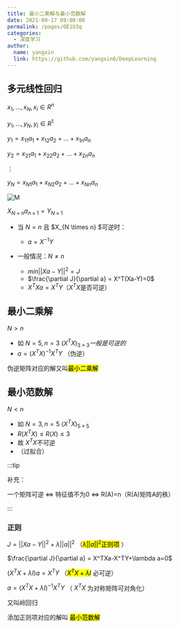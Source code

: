 ```yaml
---
title: 最小二乘解与最小范数解
date: 2021-09-17 09:00:00
permalink: /pages/OE1U3q
categories: 
  - 深度学习
author: 
  name: yangxin
  link: https://github.com/yangxin6/DeepLearning
---
```




## 多元线性回归

$x_1,...,x_N, x_i\in R^n$

$y_1,...,y_N, y_i\in R^1$

$y_1 = x_{11}a_1+x_{12}a_2+...+x_{1n}a_n$

$y_2 = x_{21}a_1+x_{22}a_2+...+x_{2n}a_n$

$\vdots$

$y_N = x_{N1}a_1+x_{N2}a_2+...+x_{Nn}a_n$

![M](https://cdn.jsdelivr.net/gh/yangxin6/img-hosting@master/images/M.7cym8xx73mc0.png) 

$X_{N \times n} a_{n \times 1} = Y_{N \times 1}$



- 当 $N=n$ 且 $X_{N \times n} $可逆时：
  - $a = X^{-1}Y$

- 一般情况：$N \neq n$
  - $min||Xa-Y||^2 = J$
  - $\frac{\partial J}{\partial a} = X^T(Xa-Y)=0$
  - $X^TXa=X^TY$（$X^TX$是否可逆）



## 最小二乘解

$N > n$

- 如 $N=5,n=3 \  (X^TX)_{3\times3}一般是可逆的$
- $a = (X^TX)^{-1}X^TY$ （伪逆）

伪逆矩阵对应的解又叫<mark>最小二乘解</mark>



## 最小范数解

$N<n$

- 如 $N=3,n=5 \  (X^TX)_{5\times5}$
- $R(X^TX) \leq R(X)\leq 3$
- 故 $X^TX$不可逆
- （过拟合）



:::tip

补充：

一个矩阵可逆 $\Longleftrightarrow$ 特征值不为0 $\Longleftrightarrow$ R(A)=n（R(A)矩阵A的秩）

:::

### 正则

$J=||Xa-Y||^2+\lambda||a||^2$ （<mark>$\lambda||a||^2$正则项</mark> ）

$\frac{\partial J}{\partial a} = X^TXa-X^TY+\lambda a=0$

$(X^TX+\lambda I)a=X^TY$  （<mark>$X^TX+\lambda I$</mark> 必可逆）

$a=(X^TX+\lambda I)^{-1} X^TY$ （ $X^TX$ 为对称矩阵可对角化）

又叫岭回归



添加正则项对应的解叫 <mark>最小范数解</mark>



